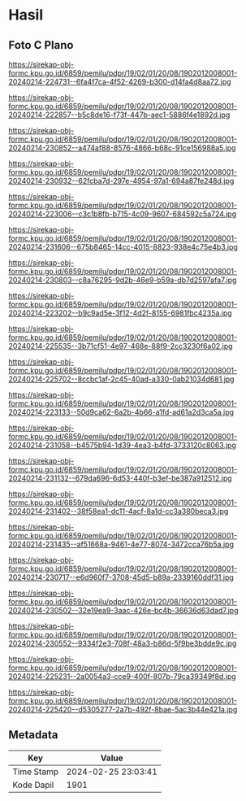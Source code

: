 # Hasil

## Foto C Plano

https://sirekap-obj-formc.kpu.go.id/6859/pemilu/pdpr/19/02/01/20/08/1902012008001-20240214-224731--6fa4f7ca-4f52-4269-b300-d14fa4d8aa72.jpg

https://sirekap-obj-formc.kpu.go.id/6859/pemilu/pdpr/19/02/01/20/08/1902012008001-20240214-222857--b5c8de16-f73f-447b-aec1-5886f4e1892d.jpg

https://sirekap-obj-formc.kpu.go.id/6859/pemilu/pdpr/19/02/01/20/08/1902012008001-20240214-230852--a474af88-8576-4866-b68c-91ce156988a5.jpg

https://sirekap-obj-formc.kpu.go.id/6859/pemilu/pdpr/19/02/01/20/08/1902012008001-20240214-230932--62fcba7d-297e-4954-97a1-694a87fe248d.jpg

https://sirekap-obj-formc.kpu.go.id/6859/pemilu/pdpr/19/02/01/20/08/1902012008001-20240214-223006--c3c1b8fb-b715-4c09-9607-684592c5a724.jpg

https://sirekap-obj-formc.kpu.go.id/6859/pemilu/pdpr/19/02/01/20/08/1902012008001-20240214-231606--675b8465-14cc-4015-8823-938e4c75e4b3.jpg

https://sirekap-obj-formc.kpu.go.id/6859/pemilu/pdpr/19/02/01/20/08/1902012008001-20240214-230803--c8a76295-9d2b-46e9-b59a-db7d2597afa7.jpg

https://sirekap-obj-formc.kpu.go.id/6859/pemilu/pdpr/19/02/01/20/08/1902012008001-20240214-223202--b9c9ad5e-3f12-4d2f-8155-6981fbc4235a.jpg

https://sirekap-obj-formc.kpu.go.id/6859/pemilu/pdpr/19/02/01/20/08/1902012008001-20240214-225535--3b71cf51-4e97-468e-88f9-2cc3230f6a02.jpg

https://sirekap-obj-formc.kpu.go.id/6859/pemilu/pdpr/19/02/01/20/08/1902012008001-20240214-225702--8ccbc1af-2c45-40ad-a330-0ab21034d681.jpg

https://sirekap-obj-formc.kpu.go.id/6859/pemilu/pdpr/19/02/01/20/08/1902012008001-20240214-223133--50d9ca62-6a2b-4b66-a1fd-ad61a2d3ca5a.jpg

https://sirekap-obj-formc.kpu.go.id/6859/pemilu/pdpr/19/02/01/20/08/1902012008001-20240214-231058--b4575b94-1d39-4ea3-b4fd-3733120c8063.jpg

https://sirekap-obj-formc.kpu.go.id/6859/pemilu/pdpr/19/02/01/20/08/1902012008001-20240214-231132--679da696-6d53-440f-b3ef-be387a912512.jpg

https://sirekap-obj-formc.kpu.go.id/6859/pemilu/pdpr/19/02/01/20/08/1902012008001-20240214-231402--38f58ea1-dc11-4acf-8a1d-cc3a380beca3.jpg

https://sirekap-obj-formc.kpu.go.id/6859/pemilu/pdpr/19/02/01/20/08/1902012008001-20240214-231435--af51668a-9461-4e77-8074-3472cca76b5a.jpg

https://sirekap-obj-formc.kpu.go.id/6859/pemilu/pdpr/19/02/01/20/08/1902012008001-20240214-230717--e6d960f7-3708-45d5-b89a-2339160ddf31.jpg

https://sirekap-obj-formc.kpu.go.id/6859/pemilu/pdpr/19/02/01/20/08/1902012008001-20240214-230502--32e19ea9-3aac-426e-bc4b-36636d63dad7.jpg

https://sirekap-obj-formc.kpu.go.id/6859/pemilu/pdpr/19/02/01/20/08/1902012008001-20240214-230552--9334f2e3-708f-48a3-b86d-5f9be3bdde9c.jpg

https://sirekap-obj-formc.kpu.go.id/6859/pemilu/pdpr/19/02/01/20/08/1902012008001-20240214-225231--2a0054a3-cce9-400f-807b-79ca39349f8d.jpg

https://sirekap-obj-formc.kpu.go.id/6859/pemilu/pdpr/19/02/01/20/08/1902012008001-20240214-225420--d5305277-2a7b-492f-8bae-5ac3b44e421a.jpg


## Metadata

| Key        | Value               |
| ---------- | ------------------- |
| Time Stamp | 2024-02-25 23:03:41 |
| Kode Dapil | 1901                |



